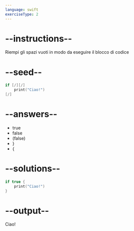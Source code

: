 ```yaml
---
language: swift
exerciseType: 2
---
```


# --instructions--

Riempi gli spazi vuoti in modo da eseguire il blocco di codice

# --seed--

```swift
if [/][/]
    print("Ciao!")
[/]
```

# --answers--

- true
- false
- (false)
- }
-  {

# --solutions--

```swift
if true {
    print("Ciao!")
}
```

# --output--

Ciao!
